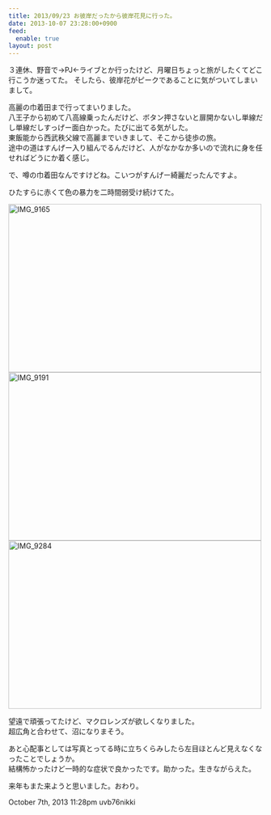 ```yaml
---
title: 2013/09/23 お彼岸だったから彼岸花見に行った。
date: 2013-10-07 23:28:00+0900
feed:
  enable: true
layout: post
---
```

<p>      ３連休、野音で→PJ←ライブとか行ったけど、月曜日ちょっと旅がしたくてどこ行こうか迷ってた。      そしたら、彼岸花がピークであることに気がついてしまいまして。    </p>    <p>      高麗の巾着田まで行ってまいりました。<br>      八王子から初めて八高線乗ったんだけど、ボタン押さないと扉開かないし単線だし単線だしすっげー面白かった。たびに出てる気がした。<br>      東飯能から西武秩父線で高麗までいきまして、そこから徒歩の旅。<br>      途中の道はすんげー入り組んでるんだけど、人がなかなか多いので流れに身を任せればどうにか着く感じ。    </p>    <p>で、噂の巾着田なんですけどね。こいつがすんげー綺麗だったんですよ。</p>    <p>ひたすらに赤くて色の暴力を二時間弱受け続けてた。</p>    <p>      <a href="http://www.flickr.com/photos/56290428@N06/9901315183/" title="IMG_9165 by ikaruga iura, on Flickr" target="_blank"><img src="https://farm8.staticflickr.com/7355/9901315183_30505ff51e.jpg" width="500" height="333" alt="IMG_9165"></a><br><a href="http://www.flickr.com/photos/56290428@N06/9900346936/" title="IMG_9191 by ikaruga iura, on Flickr" target="_blank"><img src="https://farm4.staticflickr.com/3796/9900346936_31a005dfbb.jpg" width="500" height="333" alt="IMG_9191"></a><br><a href="http://www.flickr.com/photos/56290428@N06/9897072813/" title="IMG_9284 by ikaruga iura, on Flickr" target="_blank"><img src="https://farm4.staticflickr.com/3707/9897072813_34a359828e.jpg" width="500" height="333" alt="IMG_9284"></a><br>    </p>    <p>      望遠で頑張ってたけど、マクロレンズが欲しくなりました。<br>      超広角と合わせて、沼になりまそう。    </p>    <p>      あと心配事としては写真とってる時に立ちくらみしたら左目ほとんど見えなくなったことでしょうか。<br>      結構怖かったけど一時的な症状で良かったです。助かった。生きながらえた。    </p>    <p>来年もまた来ようと思いました。おわり。</p>    <div id="footer">      <span id="timestamp"> October 7th, 2013 11:28pm </span>      <span class="tag">uvb76nikki</span>    </div>
